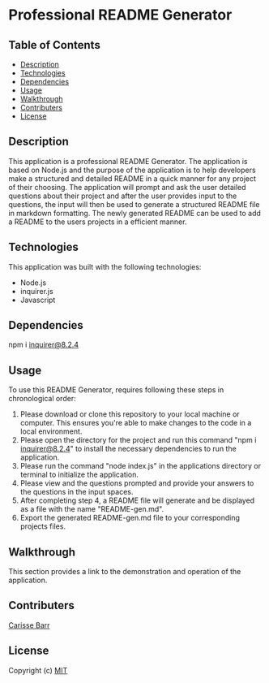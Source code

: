 # Professional README Generator

 ## Table of Contents 

  * [Description](#description)
  * [Technologies](#technologies)
  * [Dependencies](#dependencies)
  * [Usage](#usage)
  * [Walkthrough](#walkthrough)
  * [Contributers](#contributers)
  * [License](#license)

  ## Description

  This application is a professional README Generator. The application is based on Node.js and the purpose of the application is to help developers make a structured and detailed README in a quick manner for any project of their choosing. The application will prompt and ask the user detailed questions about their project and after the user provides input to the questions, the input will then be used to generate a structured README file in markdown formatting. The newly generated README can be used to add a README to the users projects in a efficient manner.

  ## Technologies
 This application was built with the following technologies:

 * Node.js
 * inquirer.js
 * Javascript

 ## Dependencies
 
 npm i inquirer@8.2.4

 ## Usage

 To use this README Generator, requires following these steps in chronological order:

 1. Please download or clone this repository to your local machine or computer. This ensures you're able to make changes to the code in a local environment.
 2. Please open the directory for the project and run this command "npm i inquirer@8.2.4" to install the necessary dependencies to run the application.
 3. Please run the command "node index.js" in the applications directory or terminal to initialize the application.
 4. Please view and the questions prompted and provide your answers to the questions in the input spaces.
 5. After completing step 4, a README file will generate and be displayed as a file with the name "README-gen.md".
 6. Export the generated README-gen.md file to your corresponding projects files.

 ## Walkthrough

 This section provides a link to the demonstration and operation of the application.

 ## Contributers

 [Carisse Barr](https://github.com/carissella)

 ## License

 Copyright (c) [MIT](https://opensource.org/licences/MIT)